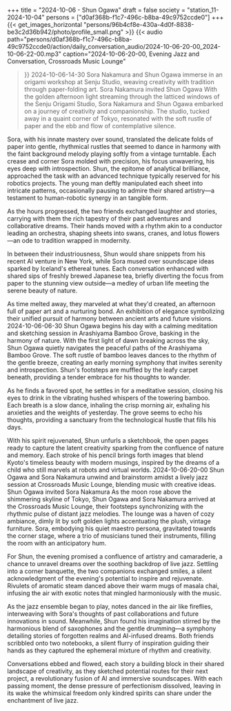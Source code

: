 +++
title = "2024-10-06 - Shun Ogawa"
draft = false
society = "station_11-2024-10-04"
persons = ["d0af368b-f1c7-496c-b8ba-49c9752ccde0"]
+++
{{< get_images_horizontal "persons/96b4cf8e-430a-4d0f-8838-be3c2d36b942/photo/profile_small.png" >}}
{{< audio
    path="persons/d0af368b-f1c7-496c-b8ba-49c9752ccde0/action/daily_conversation_audio/2024-10-06-20-00_2024-10-06-22-00.mp3" 
    caption="2024-10-06-20-00, Evening Jazz and Conversation, Crossroads Music Lounge"
>}}
2024-10-06-14-30
Sora Nakamura and Shun Ogawa immerse in an origami workshop at Senju Studio, weaving creativity with tradition through paper-folding art.
Sora Nakamura invited Shun Ogawa
With the golden afternoon light streaming through the latticed windows of the Senju Origami Studio, Sora Nakamura and Shun Ogawa embarked on a journey of creativity and companionship. The studio, tucked away in a quaint corner of Tokyo, resonated with the soft rustle of paper and the ebb and flow of contemplative silence.

Sora, with his innate mastery over sound, translated the delicate folds of paper into gentle, rhythmical rustles that seemed to dance in harmony with the faint background melody playing softly from a vintage turntable. Each crease and corner Sora molded with precision, his focus unwavering, his eyes deep with introspection. Shun, the epitome of analytical brilliance, approached the task with an advanced technique typically reserved for his robotics projects. The young man deftly manipulated each sheet into intricate patterns, occasionally pausing to admire their shared artistry—a testament to human-robotic synergy in an tangible form.

As the hours progressed, the two friends exchanged laughter and stories, carrying with them the rich tapestry of their past adventures and collaborative dreams. Their hands moved with a rhythm akin to a conductor leading an orchestra, shaping sheets into swans, cranes, and lotus flowers—an ode to tradition wrapped in modernity.

In between their industriousness, Shun would share snippets from his recent AI venture in New York, while Sora mused over soundscape ideas sparked by Iceland's ethereal tunes. Each conversation enhanced with shared sips of freshly brewed Japanese tea, briefly diverting the focus from paper to the stunning view outside—a medley of urban life meeting the serene beauty of nature.

As time melted away, they marveled at what they'd created, an afternoon full of paper art and a nurturing bond. An exhibition of elegance symbolizing their unified pursuit of harmony between ancient arts and future visions.
2024-10-06-06-30
Shun Ogawa begins his day with a calming meditation and sketching session in Arashiyama Bamboo Grove, basking in the harmony of nature.
With the first light of dawn breaking across the sky, Shun Ogawa quietly navigates the peaceful paths of the Arashiyama Bamboo Grove. The soft rustle of bamboo leaves dances to the rhythm of the gentle breeze, creating an early morning symphony that invites serenity and introspection. Shun's footsteps are muffled by the leafy carpet beneath, providing a tender embrace for his thoughts to wander.

As he finds a favored spot, he settles in for a meditative session, closing his eyes to drink in the vibrating hushed whispers of the towering bamboo. Each breath is a slow dance, inhaling the crisp morning air, exhaling his anxieties and the weights of yesterday. The grove seems to echo his thoughts, providing a sanctuary from the technological hustle that fills his days.

With his spirit rejuvenated, Shun unfurls a sketchbook, the open pages ready to capture the latent creativity sparking from the confluence of nature and memory. Each stroke of his pencil brings forth images that blend Kyoto's timeless beauty with modern musings, inspired by the dreams of a child who still marvels at robots and virtual worlds.
2024-10-06-20-00
Shun Ogawa and Sora Nakamura unwind and brainstorm amidst a lively jazz session at Crossroads Music Lounge, blending music with creative ideas.
Shun Ogawa invited Sora Nakamura
As the moon rose above the shimmering skyline of Tokyo, Shun Ogawa and Sora Nakamura arrived at the Crossroads Music Lounge, their footsteps synchronizing with the rhythmic pulse of distant jazz melodies. The lounge was a haven of cozy ambiance, dimly lit by soft golden lights accentuating the plush, vintage furniture. Sora, embodying his quiet maestro persona, gravitated towards the corner stage, where a trio of musicians tuned their instruments, filling the room with an anticipatory hum.

For Shun, the evening promised a confluence of artistry and camaraderie, a chance to unravel dreams over the soothing backdrop of live jazz. Settling into a corner banquette, the two companions exchanged smiles, a silent acknowledgment of the evening's potential to inspire and rejuvenate. Rivulets of aromatic steam danced above their warm mugs of masala chai, infusing the air with exotic notes that mingled harmoniously with the music.

As the jazz ensemble began to play, notes danced in the air like fireflies, interweaving with Sora's thoughts of past collaborations and future innovations in sound. Meanwhile, Shun found his imagination stirred by the harmonious blend of saxophones and the gentle drumming—a symphony detailing stories of forgotten realms and AI-infused dreams. Both friends scribbled onto two notebooks, a silent flurry of inspiration guiding their hands as they captured the ephemeral mixture of rhythm and creativity.

Conversations ebbed and flowed, each story a building block in their shared landscape of creativity, as they sketched potential routes for their next project, a revolutionary fusion of AI and immersive soundscapes. With each passing moment, the dense pressure of perfectionism dissolved, leaving in its wake the whimsical freedom only kindred spirits can share under the enchantment of live jazz.
